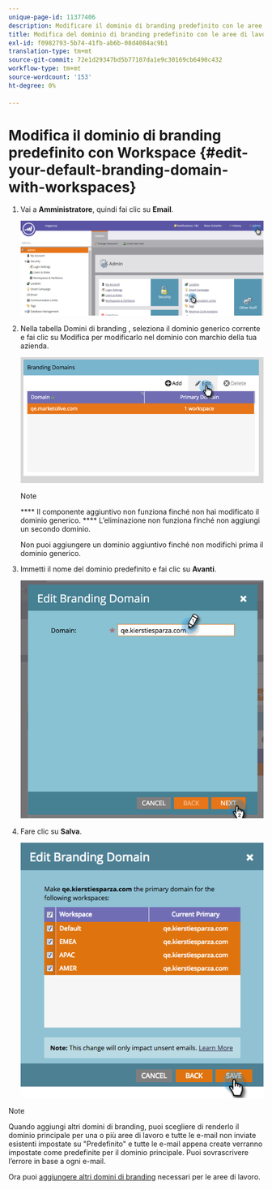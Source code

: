 ```yaml
---
unique-page-id: 11377406
description: Modificare il dominio di branding predefinito con le aree di lavoro - Documenti Marketo - Documentazione del prodotto
title: Modifica del dominio di branding predefinito con le aree di lavoro
exl-id: f0982793-5b74-41fb-ab6b-08d4084ac9b1
translation-type: tm+mt
source-git-commit: 72e1d29347bd5b77107da1e9c30169cb6490c432
workflow-type: tm+mt
source-wordcount: '153'
ht-degree: 0%

---
```


# Modifica il dominio di branding predefinito con Workspace {#edit-your-default-branding-domain-with-workspaces}

1. Vai a **Amministratore**, quindi fai clic su **Email**.

   ![](assets/image2016-6-29-16-3a42-3a20.png)

1. Nella tabella Domini di branding , seleziona il dominio generico corrente e fai clic su Modifica per modificarlo nel dominio con marchio della tua azienda.

   ![](assets/image2016-8-12-10-3a30-3a34.png)

   >[!NOTE]
   >
   >**** Il componente aggiuntivo non funziona finché non hai modificato il dominio generico. **** L’eliminazione non funziona finché non aggiungi un secondo dominio.
   >
   >Non puoi aggiungere un dominio aggiuntivo finché non modifichi prima il dominio generico.

1. Immetti il nome del dominio predefinito e fai clic su **Avanti**.

   ![](assets/image2016-8-12-10-3a32-3a31.png)

1. Fare clic su **Salva**.

   ![](assets/edit-branding-domain-9-12-16-hand.png)

>[!NOTE]
>
>Quando aggiungi altri domini di branding, puoi scegliere di renderlo il dominio principale per una o più aree di lavoro e tutte le e-mail non inviate esistenti impostate su &quot;Predefinito&quot; e tutte le e-mail appena create verranno impostate come predefinite per il dominio principale. Puoi sovrascrivere l’errore in base a ogni e-mail.

Ora puoi [aggiungere altri domini di branding](/help/marketo/product-docs/administration/email-setup/add-multiple-branding-domains/add-an-additional-branding-domain-with-workspaces.md) necessari per le aree di lavoro.
